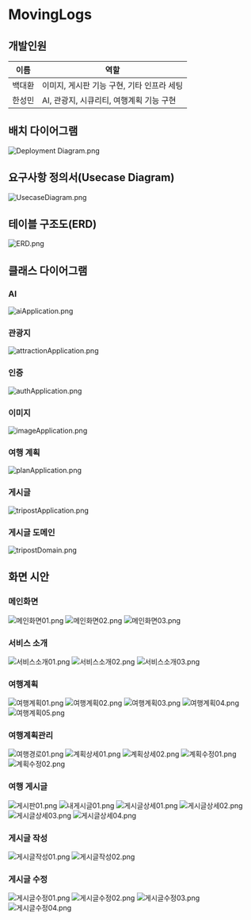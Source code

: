 # MovingLogs

## 개발인원
| 이름  | 역할                        |
|-----|---------------------------|
| 백대환 | 이미지, 게시판 기능 구현, 기타 인프라 세팅 |
| 한성민 | AI, 관광지, 시큐리티, 여행계획 기능 구현 |

## 배치 다이어그램
![Deployment Diagram.png](img/DeploymentDiagram.png)

## 요구사항 정의서(Usecase Diagram)
![UsecaseDiagram.png](img/UsecaseDiagram.png)

## 테이블 구조도(ERD)
![ERD.png](img/ERD.png)

## 클래스 다이어그램
### AI
![aiApplication.png](img/class_diagram/aiApplication.png)

### 관광지
![attractionApplication.png](img/class_diagram/attractionApplication.png)

### 인증
![authApplication.png](img/class_diagram/authApplication.png)

### 이미지
![imageApplication.png](img/class_diagram/imageApplication.png)

### 여행 계획
![planApplication.png](img/class_diagram/planApplication.png)

### 게시글
![tripostApplication.png](img/class_diagram/tripostApplication.png)

### 게시글 도메인
![tripostDomain.png](img/class_diagram/tripostDomain.png)

## 화면 시안

### 메인화면
![메인화면01.png](./img/final/메인화면01.png)
![메인화면02.png](./img/final/메인화면02.png)
![메인화면03.png](./img/final/메인화면03.png)

### 서비스 소개
![서비스소개01.png](./img/final/서비스소개01.png)
![서비스소개02.png](./img/final/서비스소개02.png)
![서비스소개03.png](./img/final/서비스소개03.png)

### 여행계획
![여행계획01.png](./img/final/여행계획01.png)
![여행계획02.png](./img/final/여행계획02.png)
![여행계획03.png](./img/final/여행계획03.png)
![여행계획04.png](./img/final/여행계획04.png)
![여행계획05.png](./img/final/여행계획05.png)

### 여행계획관리
![여행경로01.png](./img/final/여행경로01.png)
![계획상세01.png](./img/final/계획상세01.png)
![계획상세02.png](./img/final/계획상세02.png)
![계획수정01.png](./img/final/계획수정01.png)
![계획수정02.png](./img/final/계획수정02.png)

### 여행 게시글
![게시판01.png](./img/final/게시판01.png)
![내게시글01.png](./img/final/내게시글01.png)
![게시글상세01.png](./img/final/게시글상세01.png)
![게시글상세02.png](./img/final/게시글상세02.png)
![게시글상세03.png](./img/final/게시글상세03.png)
![게시글상세04.png](./img/final/게시글상세04.png)

### 게시글 작성
![게시글작성01.png](./img/final/게시글작성01.png)
![게시글작성02.png](./img/final/게시글작성02.png)

### 게시글 수정
![게시글수정01.png](./img/final/게시글수정01.png)
![게시글수정02.png](./img/final/게시글수정02.png)
![게시글수정03.png](./img/final/게시글수정03.png)
![게시글수정04.png](./img/final/게시글수정04.png)
